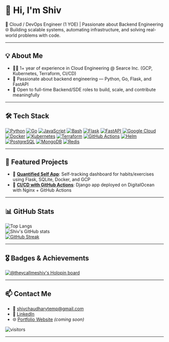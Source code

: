 # 👋 Hi, I'm Shiv

🚀 Cloud / DevOps Engineer (1 YOE) | Passionate about Backend Engineering  
🌐 Building scalable systems, automating infrastructure, and solving real-world problems with code.

---

## 💡 About Me

- 👨‍💻 1+ year of experience in Cloud Engineering @ Searce Inc. (GCP, Kubernetes, Terraform, CI/CD)  
- 🧱 Passionate about backend engineering — Python, Go, Flask, and FastAPI 
- 📌 Open to full-time Backend/SDE roles to build, scale, and contribute meaningfully  

---

## 🛠️ Tech Stack

[![Python](https://img.shields.io/badge/-Python-3776AB?style=flat-square&logo=python&logoColor=white)](https://www.python.org/) 
[![Go](https://img.shields.io/badge/-Go-00ADD8?style=flat-square&logo=go&logoColor=white)](https://golang.org/) 
[![JavaScript](https://img.shields.io/badge/-JavaScript-F7DF1E?style=flat-square&logo=javascript&logoColor=black)](https://developer.mozilla.org/en-US/docs/Web/JavaScript)
[![Bash](https://img.shields.io/badge/-Bash-4EAA25?style=flat-square&logo=gnu-bash&logoColor=white)](https://www.gnu.org/software/bash/)
[![Flask](https://img.shields.io/badge/-Flask-000000?style=flat-square&logo=flask&logoColor=white)](https://flask.palletsprojects.com/)
[![FastAPI](https://img.shields.io/badge/-FastAPI-009688?style=flat-square&logo=fastapi&logoColor=white)](https://fastapi.tiangolo.com/)
[![Google Cloud](https://img.shields.io/badge/-GCP-F05032?style=flat-square&logo=google-cloud&logoColor=white)](https://cloud.google.com/)
[![Docker](https://img.shields.io/badge/-Docker-2496ED?style=flat-square&logo=docker&logoColor=white)](https://www.docker.com/)
[![Kubernetes](https://img.shields.io/badge/-Kubernetes-326CE5?style=flat-square&logo=kubernetes&logoColor=white)](https://kubernetes.io/)
[![Terraform](https://img.shields.io/badge/-Terraform-623CE4?style=flat-square&logo=terraform&logoColor=white)](https://www.terraform.io/)
[![GitHub Actions](https://img.shields.io/badge/-GitHub_Actions-2088FF?style=flat-square&logo=github-actions&logoColor=white)](https://github.com/features/actions)
[![Helm](https://img.shields.io/badge/-Helm-0F192F?style=flat-square&logo=helm&logoColor=white)](https://helm.sh/)
[![PostgreSQL](https://img.shields.io/badge/-PostgreSQL-336791?style=flat-square&logo=postgresql&logoColor=white)](https://www.postgresql.org/)
[![MongoDB](https://img.shields.io/badge/-MongoDB-47A248?style=flat-square&logo=mongodb&logoColor=white)](https://www.mongodb.com/)
[![Redis](https://img.shields.io/badge/-Redis-DC382D?style=flat-square&logo=redis&logoColor=white)](https://redis.io/)


---

## 🚀 Featured Projects

- 🔹 [**Quantified Self App**](https://github.com/helloshiv01/qs-app): Self-tracking dashboard for habits/exercises using Flask, SQLite, Docker, and GCP  
- 🔹 [**CI/CD with GitHub Actions**](https://github.com/helloshiv01/sysad_intern): Django app deployed on DigitalOcean with Nginx + GitHub Actions  

---

## 📊 GitHub Stats

![Top Langs](https://github-readme-stats.vercel.app/api/top-langs/?username=helloshiv01&layout=compact&theme=tokyonight)  
![Shiv's GitHub stats](https://github-readme-stats.vercel.app/api?username=helloshiv01&show_icons=true&theme=tokyonight)  
[![GitHub Streak](https://streak-stats.demolab.com/?user=helloshiv01&theme=tokyonight)](https://git.io/streak-stats)

---

## 🎖️ Badges & Achievements

[![@theycallmeshiv's Holopin board](https://holopin.me/heycallmeshiv)](https://holopin.io/@heycallmeshiv)

---

## 📫 Contact Me

- 📧 shivchaudharytemp@gmail.com  
- 💼 [LinkedIn](https://linkedin.com/in/helloshiv01)  
- 🌐 [Portfolio Website](#) *(coming soon)*  

![visitors](https://visitor-badge.laobi.icu/badge?page_id=helloshiv01.visitor-badge)

---
